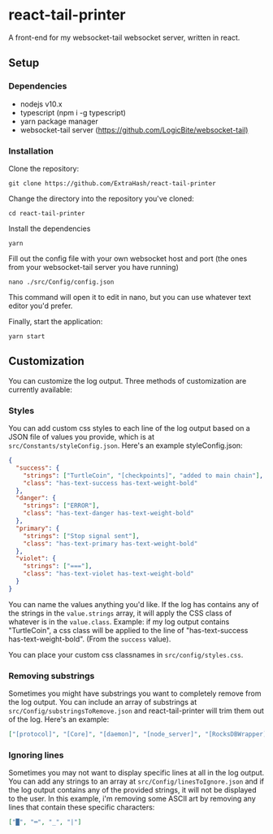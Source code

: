 # react-tail-printer

A front-end for my websocket-tail websocket server, written in react.

## Setup

### Dependencies

- nodejs v10.x
- typescript (npm i -g typescript)
- yarn package manager
- websocket-tail server (<https://github.com/LogicBite/websocket-tail)>

### Installation

Clone the repository:

```shell
git clone https://github.com/ExtraHash/react-tail-printer
```

Change the directory into the repository you've cloned:

```shell
cd react-tail-printer
```

Install the dependencies

```shell
yarn
```

Fill out the config file with your own websocket host and port (the ones from your websocket-tail server you have running)

```shell
nano ./src/Config/config.json
```

This command will open it to edit in nano, but you can use whatever text editor you'd prefer.

Finally, start the application:

```shell
yarn start
```

## Customization

You can customize the log output. Three methods of customization are currently available:

### Styles

You can add custom css styles to each line of the log output based on a JSON file of values you provide, which is at `src/Constants/styleConfig.json`. Here's an example styleConfig.json:

```json
{
  "success": {
    "strings": ["TurtleCoin", "[checkpoints]", "added to main chain"],
    "class": "has-text-success has-text-weight-bold"
  },
  "danger": {
    "strings": ["ERROR"],
    "class": "has-text-danger has-text-weight-bold"
  },
  "primary": {
    "strings": ["Stop signal sent"],
    "class": "has-text-primary has-text-weight-bold"
  },
  "violet": {
    "strings": ["==="],
    "class": "has-text-violet has-text-weight-bold"
  }
}
```

You can name the values anything you'd like. If the log has contains any of the strings in the `value.strings` array, it will apply the CSS class of whatever is in the `value.class`. Example: if my log output contains "TurtleCoin", a css class will be applied to the line of "has-text-success has-text-weight-bold". (From the `success` value).

You can place your custom css classnames in `src/config/styles.css`.

### Removing substrings

Sometimes you might have substrings you want to completely remove from the log output. You can include an array of substrings at `src/Config/substringsToRemove.json` and react-tail-printer will trim them out of the log. Here's an example:

```json
["[protocol]", "[Core]", "[daemon]", "[node_server]", "[RocksDBWrapper]"]
```

### Ignoring lines

Sometimes you may not want to display specific lines at all in the log output. You can add any strings to an array at `src/Config/linesToIgnore.json` and if the log output contains any of the provided strings, it will not be displayed to the user. In this example, i'm removing some ASCII art by removing any lines that contain these specific characters:

```json
["█", "═", "_", "|"]
```
